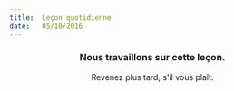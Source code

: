 ```yaml
---
title:  Leçon quotidienne
date:   05/10/2016
---
```


### <center>Nous travaillons sur cette leçon.</center>
<center>Revenez plus tard, s'il vous plaît.</center>